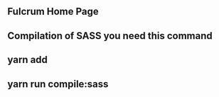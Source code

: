 ## Fulcrum Home Page

## Compilation of SASS you need this command

## yarn add

## yarn run compile:sass